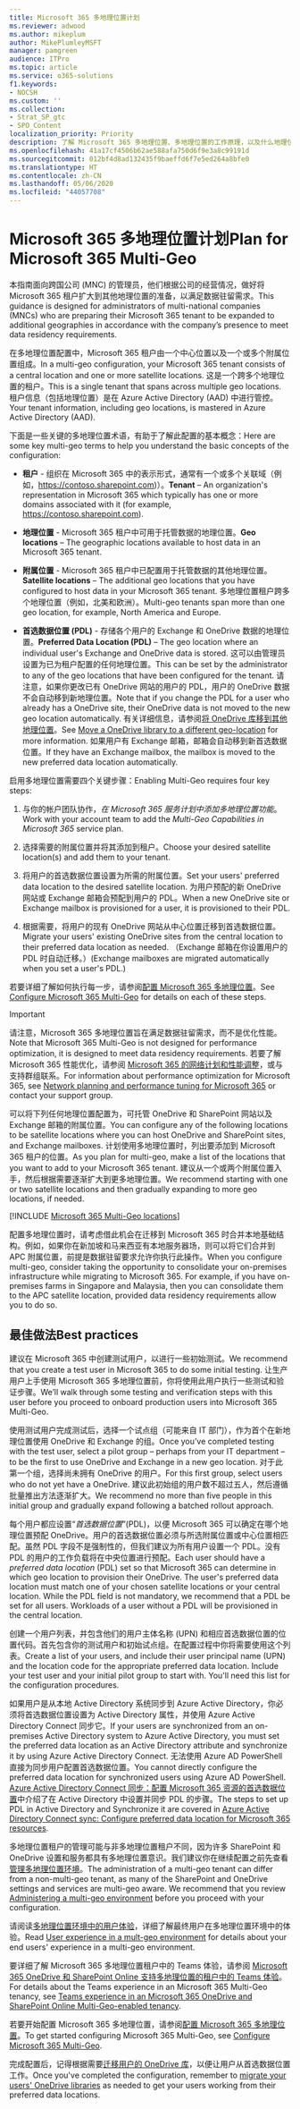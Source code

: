 ```yaml
---
title: Microsoft 365 多地理位置计划
ms.reviewer: adwood
ms.author: mikeplum
author: MikePlumleyMSFT
manager: pamgreen
audience: ITPro
ms.topic: article
ms.service: o365-solutions
f1.keywords:
- NOCSH
ms.custom: ''
ms.collection:
- Strat_SP_gtc
- SPO_Content
localization_priority: Priority
description: 了解 Microsoft 365 多地理位置、多地理位置的工作原理，以及什么地理位置可用于数据存储。
ms.openlocfilehash: 41a17cf4506b62ae588afa750d6f9e3a8c99191d
ms.sourcegitcommit: 012bf4d8ad132435f9baeffd6f7e5ed264a8bfe0
ms.translationtype: HT
ms.contentlocale: zh-CN
ms.lasthandoff: 05/06/2020
ms.locfileid: "44057708"
---
```

# <a name="plan-for-microsoft-365-multi-geo"></a><span data-ttu-id="b301f-103">Microsoft 365 多地理位置计划</span><span class="sxs-lookup"><span data-stu-id="b301f-103">Plan for Microsoft 365 Multi-Geo</span></span>

<span data-ttu-id="b301f-104">本指南面向跨国公司 (MNC) 的管理员，他们根据公司的经营情况，做好将 Microsoft 365 租户扩大到其他地理位置的准备，以满足数据驻留需求。</span><span class="sxs-lookup"><span data-stu-id="b301f-104">This guidance is designed for administrators of multi-national companies (MNCs) who are preparing their Microsoft 365 tenant to be expanded to additional geographies in accordance with the company’s presence to meet data residency requirements.</span></span>

<span data-ttu-id="b301f-105">在多地理位置配置中，Microsoft 365 租户由一个中心位置以及一个或多个附属位置组成。</span><span class="sxs-lookup"><span data-stu-id="b301f-105">In a multi-geo configuration, your Microsoft 365 tenant consists of a central location and one or more satellite locations.</span></span> <span data-ttu-id="b301f-106">这是一个跨多个地理位置的租户。</span><span class="sxs-lookup"><span data-stu-id="b301f-106">This is a single tenant that spans across multiple geo locations.</span></span> <span data-ttu-id="b301f-107">租户信息（包括地理位置）是在 Azure Active Directory (AAD) 中进行管控。</span><span class="sxs-lookup"><span data-stu-id="b301f-107">Your tenant information, including geo locations, is mastered in Azure Active Directory (AAD).</span></span>

<span data-ttu-id="b301f-108">下面是一些关键的多地理位置术语，有助于了解此配置的基本概念：</span><span class="sxs-lookup"><span data-stu-id="b301f-108">Here are some key multi-geo terms to help you understand the basic concepts of the configuration:</span></span>

-   <span data-ttu-id="b301f-109">**租户** - 组织在 Microsoft 365 中的表示形式，通常有一个或多个关联域（例如，https://contoso.sharepoint.com)）。</span><span class="sxs-lookup"><span data-stu-id="b301f-109">**Tenant** – An organization's representation in Microsoft 365 which typically has one or more domains associated with it (for example, https://contoso.sharepoint.com).</span></span> 

-   <span data-ttu-id="b301f-110">**地理位置** - Microsoft 365 租户中可用于托管数据的地理位置。</span><span class="sxs-lookup"><span data-stu-id="b301f-110">**Geo locations** – The geographic locations available to host data in an Microsoft 365 tenant.</span></span>

-   <span data-ttu-id="b301f-111">**附属位置** - Microsoft 365 租户中已配置用于托管数据的其他地理位置。</span><span class="sxs-lookup"><span data-stu-id="b301f-111">**Satellite locations** – The additional geo locations that you have configured to host data in your Microsoft 365 tenant.</span></span> <span data-ttu-id="b301f-112">多地理位置租户跨多个地理位置（例如，北美和欧洲）。</span><span class="sxs-lookup"><span data-stu-id="b301f-112">Multi-geo tenants span more than one geo location, for example, North America and Europe.</span></span>

-   <span data-ttu-id="b301f-113">**首选数据位置 (PDL)** - 存储各个用户的 Exchange 和 OneDrive 数据的地理位置。</span><span class="sxs-lookup"><span data-stu-id="b301f-113">**Preferred Data Location (PDL)** – The geo location where an individual user's Exchange and OneDrive data is stored.</span></span> <span data-ttu-id="b301f-114">这可以由管理员设置为已为租户配置的任何地理位置。</span><span class="sxs-lookup"><span data-stu-id="b301f-114">This can be set by the administrator to any of the geo locations that have been configured for the tenant.</span></span> <span data-ttu-id="b301f-115">请注意，如果你更改已有 OneDrive 网站的用户的 PDL，用户的 OneDrive 数据不会自动移到新地理位置。</span><span class="sxs-lookup"><span data-stu-id="b301f-115">Note that if you change the PDL for a user who already has a OneDrive site, their OneDrive data is not moved to the new geo location automatically.</span></span> <span data-ttu-id="b301f-116">有关详细信息，请参阅[将 OneDrive 库移到其他地理位置](move-onedrive-between-geo-locations.md)。</span><span class="sxs-lookup"><span data-stu-id="b301f-116">See [Move a OneDrive library to a different geo-location](move-onedrive-between-geo-locations.md) for more information.</span></span> <span data-ttu-id="b301f-117">如果用户有 Exchange 邮箱，邮箱会自动移到新首选数据位置。</span><span class="sxs-lookup"><span data-stu-id="b301f-117">If they have an Exchange mailbox, the mailbox is moved to the new preferred data location automatically.</span></span>

<span data-ttu-id="b301f-118">启用多地理位置需要四个关键步骤：</span><span class="sxs-lookup"><span data-stu-id="b301f-118">Enabling Multi-Geo requires four key steps:</span></span>

1.  <span data-ttu-id="b301f-119">与你的帐户团队协作，_在 Microsoft 365 服务计划中添加多地理位置功能_。</span><span class="sxs-lookup"><span data-stu-id="b301f-119">Work with your account team to add the _Multi-Geo Capabilities in Microsoft 365_ service plan.</span></span>

2.  <span data-ttu-id="b301f-120">选择需要的附属位置并将其添加到租户。</span><span class="sxs-lookup"><span data-stu-id="b301f-120">Choose your desired satellite location(s) and add them to your tenant.</span></span>

3.  <span data-ttu-id="b301f-121">将用户的首选数据位置设置为所需的附属位置。</span><span class="sxs-lookup"><span data-stu-id="b301f-121">Set your users' preferred data location to the desired satellite location.</span></span> <span data-ttu-id="b301f-122">为用户预配的新 OneDrive 网站或 Exchange 邮箱会预配到用户的 PDL。</span><span class="sxs-lookup"><span data-stu-id="b301f-122">When a new OneDrive site or Exchange mailbox is provisioned for a user, it is provisioned to their PDL.</span></span>

4.  <span data-ttu-id="b301f-123">根据需要，将用户的现有 OneDrive 网站从中心位置迁移到首选数据位置。</span><span class="sxs-lookup"><span data-stu-id="b301f-123">Migrate your users' existing OneDrive sites from the central location to their preferred data location as needed.</span></span> <span data-ttu-id="b301f-124">（Exchange 邮箱在你设置用户的 PDL 时自动迁移。）</span><span class="sxs-lookup"><span data-stu-id="b301f-124">(Exchange mailboxes are migrated automatically when you set a user's PDL.)</span></span>

<span data-ttu-id="b301f-125">若要详细了解如何执行每一步，请参阅[配置 Microsoft 365 多地理位置](multi-geo-tenant-configuration.md)。</span><span class="sxs-lookup"><span data-stu-id="b301f-125">See [Configure Microsoft 365 Multi-Geo](multi-geo-tenant-configuration.md) for details on each of these steps.</span></span>

> [!IMPORTANT]
> <span data-ttu-id="b301f-126">请注意，Microsoft 365 多地理位置旨在满足数据驻留需求，而不是优化性能。</span><span class="sxs-lookup"><span data-stu-id="b301f-126">Note that Microsoft 365 Multi-Geo is not designed for performance optimization, it is designed to meet data residency requirements.</span></span> <span data-ttu-id="b301f-127">若要了解 Microsoft 365 性能优化，请参阅 [Microsoft 365 的网络计划和性能调整](https://support.office.com/article/e5f1228c-da3c-4654-bf16-d163daee8848)，或与支持群组联系。</span><span class="sxs-lookup"><span data-stu-id="b301f-127">For information about performance optimization for Microsoft 365, see [Network planning and performance tuning for Microsoft 365](https://support.office.com/article/e5f1228c-da3c-4654-bf16-d163daee8848) or contact your support group.</span></span>

<span data-ttu-id="b301f-128">可以将下列任何地理位置配置为，可托管 OneDrive 和 SharePoint 网站以及 Exchange 邮箱的附属位置。</span><span class="sxs-lookup"><span data-stu-id="b301f-128">You can configure any of the following locations to be satellite locations where you can host OneDrive and SharePoint sites, and Exchange mailboxes.</span></span> <span data-ttu-id="b301f-129">计划使用多地理位置时，列出要添加到 Microsoft 365 租户的位置。</span><span class="sxs-lookup"><span data-stu-id="b301f-129">As you plan for multi-geo, make a list of the locations that you want to add to your Microsoft 365 tenant.</span></span> <span data-ttu-id="b301f-130">建议从一个或两个附属位置入手，然后根据需要逐渐扩大到更多地理位置。</span><span class="sxs-lookup"><span data-stu-id="b301f-130">We recommend starting with one or two satellite locations and then gradually expanding to more geo locations, if needed.</span></span>

[!INCLUDE [Microsoft 365 Multi-Geo locations](includes/office-365-multi-geo-locations.md)]

<span data-ttu-id="b301f-p108">配置多地理位置时，请考虑借此机会在迁移到 Microsoft 365 时合并本地基础结构。例如，如果你在新加坡和马来西亚有本地服务器场，则可以将它们合并到 APC 附属位置，前提是数据驻留要求允许你执行此操作。</span><span class="sxs-lookup"><span data-stu-id="b301f-p108">When you configure multi-geo, consider taking the opportunity to consolidate your on-premises infrastructure while migrating to Microsoft 365. For example, if you have on-premises farms in Singapore and Malaysia, then you can consolidate them to the APC satellite location, provided data residency requirements allow you to do so.</span></span>

## <a name="best-practices"></a><span data-ttu-id="b301f-133">最佳做法</span><span class="sxs-lookup"><span data-stu-id="b301f-133">Best practices</span></span>

<span data-ttu-id="b301f-134">建议在 Microsoft 365 中创建测试用户，以进行一些初始测试。</span><span class="sxs-lookup"><span data-stu-id="b301f-134">We recommend that you create a test user in Microsoft 365 to do some initial testing.</span></span> <span data-ttu-id="b301f-135">让生产用户上手使用 Microsoft 365 多地理位置前，你将使用此用户执行一些测试和验证步骤。</span><span class="sxs-lookup"><span data-stu-id="b301f-135">We’ll walk through some testing and verification steps with this user before you proceed to onboard production users into Microsoft 365 Multi-Geo.</span></span>

<span data-ttu-id="b301f-136">使用测试用户完成测试后，选择一个试点组（可能来自 IT 部门），作为首个在新地理位置使用 OneDrive 和 Exchange 的组。</span><span class="sxs-lookup"><span data-stu-id="b301f-136">Once you’ve completed testing with the test user, select a pilot group – perhaps from your IT department – to be the first to use OneDrive and Exchange in a new geo location.</span></span> <span data-ttu-id="b301f-137">对于此第一个组，选择尚未拥有 OneDrive 的用户。</span><span class="sxs-lookup"><span data-stu-id="b301f-137">For this first group, select users who do not yet have a OneDrive.</span></span> <span data-ttu-id="b301f-138">建议此初始组的用户数不超过五人，然后遵循批量推出方法逐渐扩大。</span><span class="sxs-lookup"><span data-stu-id="b301f-138">We recommend no more than five people in this initial group and gradually expand following a batched rollout approach.</span></span>

<span data-ttu-id="b301f-p111">每个用户都应设置“*首选数据位置*”(PDL)，以便 Microsoft 365 可以确定在哪个地理位置预配 OneDrive。用户的首选数据位置必须与所选附属位置或中心位置相匹配。虽然 PDL 字段不是强制性的，但我们建议为所有用户设置一个 PDL。没有 PDL 的用户的工作负载将在中央位置进行预配。</span><span class="sxs-lookup"><span data-stu-id="b301f-p111">Each user should have a *preferred data location* (PDL) set so that Microsoft 365 can determine in which geo location to provision their OneDrive. The user's preferred data location must match one of your chosen satellite locations or your central location. While the PDL field is not mandatory, we recommend that a PDL be set for all users. Workloads of a user without a PDL will be provisioned in the central location.</span></span>

<span data-ttu-id="b301f-p112">创建一个用户列表，并包含他们的用户主体名称 (UPN) 和相应首选数据位置的位置代码。首先包含你的测试用户和初始试点组。在配置过程中你将需要使用这个列表。</span><span class="sxs-lookup"><span data-stu-id="b301f-p112">Create a list of your users, and include their user principal name (UPN) and the location code for the appropriate preferred data location. Include your test user and your initial pilot group to start with. You'll need this list for the configuration procedures.</span></span>

<span data-ttu-id="b301f-146">如果用户是从本地 Active Directory 系统同步到 Azure Active Directory，你必须将首选数据位置设置为 Active Directory 属性，并使用 Azure Active Directory Connect 同步它。</span><span class="sxs-lookup"><span data-stu-id="b301f-146">If your users are synchronized from an on-premises Active Directory system to Azure Active Directory, you must set the preferred data location as an Active Directory attribute and synchronize it by using Azure Active Directory Connect.</span></span> <span data-ttu-id="b301f-147">无法使用 Azure AD PowerShell 直接为同步用户配置首选数据位置。</span><span class="sxs-lookup"><span data-stu-id="b301f-147">You cannot directly configure the preferred data location for synchronized users using Azure AD PowerShell.</span></span> <span data-ttu-id="b301f-148">[Azure Active Directory Connect 同步：配置 Microsoft 365 资源的首选数据位置](https://docs.microsoft.com/azure/active-directory/connect/active-directory-aadconnectsync-feature-preferreddatalocation)中介绍了在 Active Directory 中设置并同步 PDL 的步骤。</span><span class="sxs-lookup"><span data-stu-id="b301f-148">The steps to set up PDL in Active Directory and Synchronize it are covered in [Azure Active Directory Connect sync: Configure preferred data location for Microsoft 365 resources](https://docs.microsoft.com/azure/active-directory/connect/active-directory-aadconnectsync-feature-preferreddatalocation).</span></span>

<span data-ttu-id="b301f-p114">多地理位置租户的管理可能与非多地理位置租户不同，因为许多 SharePoint 和 OneDrive 设置和服务都具有多地理位置意识。我们建议你在继续配置之前先查看[管理多地理位置环境](administering-a-multi-geo-environment.md)。</span><span class="sxs-lookup"><span data-stu-id="b301f-p114">The administration of a multi-geo tenant can differ from a non-multi-geo tenant, as many of the SharePoint and OneDrive settings and services are multi-geo aware. We recommend that you review [Administering a multi-geo environment](administering-a-multi-geo-environment.md) before you proceed with your configuration.</span></span>

<span data-ttu-id="b301f-151">请阅读[多地理位置环境中的用户体验](multi-geo-user-experience.md)，详细了解最终用户在多地理位置环境中的体验。</span><span class="sxs-lookup"><span data-stu-id="b301f-151">Read [User experience in a mult-geo environment](multi-geo-user-experience.md) for details about your end users' experience in a multi-geo environment.</span></span>

<span data-ttu-id="b301f-152">要详细了解 Microsoft 365 多地理位置租户中的 Teams 体验，请参阅 [Microsoft 365 OneDrive 和 SharePoint Online 支持多地理位置的租户中的 Teams 体验](https://docs.microsoft.com/microsoftteams/teams-experience-o365odb-spo-multi-geo)。</span><span class="sxs-lookup"><span data-stu-id="b301f-152">For details about the Teams experience in an Microsoft 365 Multi-Geo tenancy, see [Teams experience in an Microsoft 365 OneDrive and SharePoint Online Multi-Geo-enabled tenancy](https://docs.microsoft.com/microsoftteams/teams-experience-o365odb-spo-multi-geo).</span></span>

<span data-ttu-id="b301f-153">若要开始配置 Microsoft 365 多地理位置，请参阅[配置 Microsoft 365 多地理位置](multi-geo-tenant-configuration.md)。</span><span class="sxs-lookup"><span data-stu-id="b301f-153">To get started configuring Microsoft 365 Multi-Geo, see [Configure Microsoft 365 Multi-Geo](multi-geo-tenant-configuration.md).</span></span>

<span data-ttu-id="b301f-154">完成配置后，记得根据需要[迁移用户的 OneDrive 库](move-onedrive-between-geo-locations.md)，以便让用户从首选数据位置工作。</span><span class="sxs-lookup"><span data-stu-id="b301f-154">Once you've completed the configuration, remember to [migrate your users' OneDrive libraries](move-onedrive-between-geo-locations.md) as needed to get your users working from their preferred data locations.</span></span>
